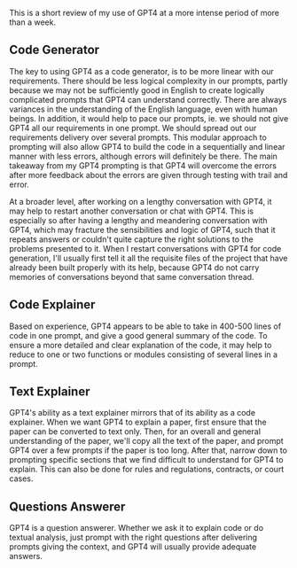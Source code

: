 This is a short review of my use of GPT4 at a more intense period of more than a week.

## Code Generator
The key to using GPT4 as a code generator, is to be more linear with our requirements.  There should be less logical complexity in our prompts, partly because we may not be sufficiently good in English to create logically complicated prompts that GPT4 can understand correctly.  There are always variances in the understanding of the English language, even with human beings.  In addition, it would help to pace our prompts, ie. we should not give GPT4 all our requirements in one prompt.  We should spread out our requirements delivery over several prompts.  This modular approach to prompting will also allow GPT4 to build the code in a sequentially and linear manner with less errors, although errors will definitely be there.  The main takeaway from my GPT4 prompting is that GPT4 will overcome the errors after more feedback about the errors are given through testing with trail and error.

At a broader level, after working on a lengthy conversation with GPT4, it may help to restart another conversation or chat with GPT4.  This is especially so after having a lengthy and meandering conversation with GPT4, which may fracture the sensibilities and logic of GPT4, such that it repeats answers or couldn't quite capture the right solutions to the problems presented to it.  When I restart conversations with GPT4 for code generation, I'll usually first tell it all the requisite files of the project that have already been built properly with its help, because GPT4 do not carry memories of conversations beyond that same conversation thread.

## Code Explainer
Based on experience, GPT4 appears to be able to take in 400-500 lines of code in one prompt, and give a good general summary of the code.  To ensure a more detailed and clear explanation of the code, it may help to reduce to one or two functions or modules consisting of several lines in a prompt.

## Text Explainer
GPT4's ability as a text explainer mirrors that of its ability as a code explainer.  When we want GPT4 to explain a paper, first ensure that the paper can be converted to text only.  Then, for an overall and general understanding of the paper, we'll copy all the text of the paper, and prompt GPT4 over a few prompts if the paper is too long.  After that, narrow down to prompting specific sections that we find difficult to understand for GPT4 to explain.  This can also be done for rules and regulations, contracts, or court cases.

## Questions Answerer
GPT4 is a question answerer.  Whether we ask it to explain code or do textual analysis, just prompt with the right questions after delivering prompts giving the context, and GPT4 will usually provide adequate answers.
